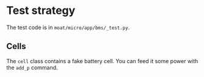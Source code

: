# Test strategy

The test code is in `moat/micro/app/bms/_test.py`.

## Cells

The `cell` class contains a fake battery cell. You can feed it some power
with the `add_p` command.


